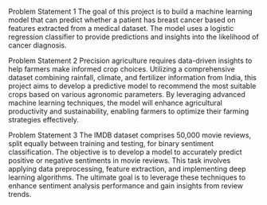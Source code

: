 Problem Statement 1
The goal of this project is to build a machine learning model that can predict whether a patient has breast cancer based on features extracted from a medical dataset. The model uses a logistic regression classifier to provide predictions and insights into the likelihood of cancer diagnosis.

Problem Statement 2
Precision agriculture requires data-driven insights to help farmers make informed crop choices. Utilizing a comprehensive dataset combining rainfall, climate, and fertilizer information from India, this project aims to develop a predictive model to recommend the most suitable crops based on various agronomic parameters. By leveraging advanced machine learning techniques, the model will enhance agricultural productivity and sustainability, enabling farmers to optimize their farming strategies effectively.

Problem Statement 3
The IMDB dataset comprises 50,000 movie reviews, split equally between training and testing, for binary sentiment classification. The objective is to develop a model to accurately predict positive or negative sentiments in movie reviews. This task involves applying data preprocessing, feature extraction, and implementing deep learning algorithms. The ultimate goal is to leverage these techniques to enhance sentiment analysis performance and gain insights from review trends.

